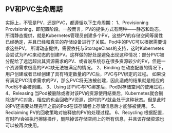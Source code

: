 ## PV和PVC生命周期
实际上，不管是PV，还是PVC，都遵循以下生命周期：
1、Provisioning
Provisioning，即配置阶段。一般而言，PV的提供方式有两种——静态和动态。
所谓静态提供，就是Kubernetes管理员创建多个PV，这些PV的存储空间等属性已经确定，并且已经和真实的存储设备进行了关联。Pod中的PVC可以根据需要请求这些PV。
所谓动态提供，需要依托与StorageClass的支持，这时Kubernetes会尝试为PVC来动态的创建PV。这样做的好处是避免出现这种情况：部分PVC被分配给了远远超出其资源需求的PV、或者说系统存在很多资源较少的PV，但是一个资源需求很高的PVC缺无法被满足的情况。
2、Binding
在动态配置的情况下，用户创建或者已经创建了具有特定数量的PVC后，PVC与PV绑定的过程。
如果没有满足PVC请求需求的PV，那么PVC将无法被创建，因此造成的结果就是相应的Pod也不会被创建。
3、Using
即PVC与PC绑定后，Pod对存储空间的使用过程。
4、Releasing
当Pod被删除或者对该PV的资源使用结束后，Kubernetes就会删除该PVC对象，相应的也会回收PV资源，这时的PV就会处于这种状态。但是此时的PV还需要处理完毕之前的Pod在该存储卷上存储信息后才能够被使用。
5、Reclaiming
PV的回收策略对被释放的PV的处理过程。
6、Recycling
根据配置，有时PV会被执行擦除操作，删除掉该存储空间上的所有信息，并且该存储资源也可以被再次使用。



